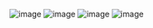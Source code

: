![image](https://github.com/VastaGit/Django-School/assets/88315984/ab31f974-4f90-459a-b158-00340818cb83)
![image](https://github.com/VastaGit/Django-School/assets/88315984/ad0d410b-16a9-455e-bc61-42795a805ea5)
![image](https://github.com/VastaGit/Django-School/assets/88315984/1b00bbfe-e47b-451c-962e-2f58fbe7f1bf)
![image](https://github.com/VastaGit/Django-School/assets/88315984/78fc6e5b-1ad7-4925-852d-49594715d2ff)
